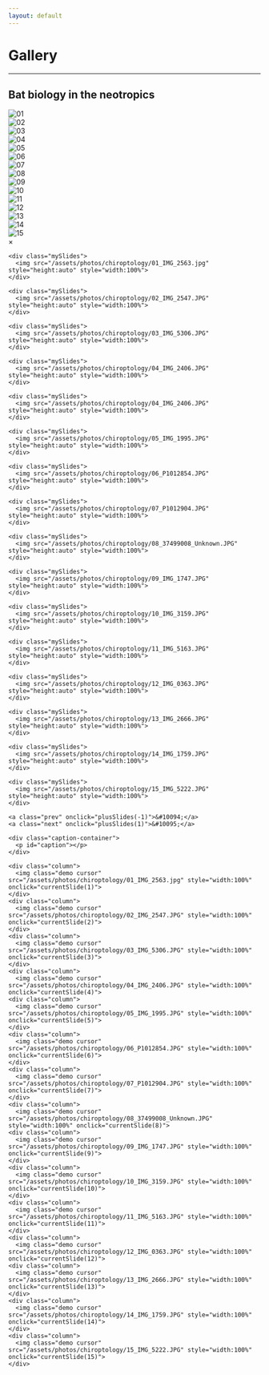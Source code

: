 ```yaml
---
layout: default
---
```

# Gallery
---

## Bat biology in the neotropics

<div class="responsive">
  <div class="gallery">
      <img src="/assets/photos/chiroptology/01_IMG_2563.jpg" loading="lazy" decoding="async" alt="01"
onclick="openModal();currentSlide(1)">
  </div>
</div>

<div class="responsive">
  <div class="gallery">
      <img src="/assets/photos/chiroptology/02_IMG_2547.JPG" loading="lazy" decoding="async" alt="02"
onclick="openModal();currentSlide(2)">
  </div>
</div>

<div class="responsive">
  <div class="gallery">
      <img src="/assets/photos/chiroptology/03_IMG_5306.JPG" loading="lazy" decoding="async" alt="03"
onclick="openModal();currentSlide(3)">
  </div>
</div>

<div class="responsive">
  <div class="gallery">
      <img src="/assets/photos/chiroptology/04_IMG_2406.JPG" loading="lazy" decoding="async" alt="04"
onclick="openModal();currentSlide(4)">
  </div>
</div>

<div class="responsive">
  <div class="gallery">
      <img src="/assets/photos/chiroptology/05_IMG_1995.JPG" loading="lazy" decoding="async" alt="05"
onclick="openModal();currentSlide(5)">
  </div>
</div>

<div class="responsive">
  <div class="gallery">
      <img src="/assets/photos/chiroptology/06_P1012854.JPG" loading="lazy" decoding="async" alt="06"
onclick="openModal();currentSlide(6)">
  </div>
</div>

<div class="responsive">
  <div class="gallery">
      <img src="/assets/photos/chiroptology/07_P1012904.JPG" loading="lazy" decoding="async" alt="07"
onclick="openModal();currentSlide(7)">
  </div>
</div>

<div class="responsive">
  <div class="gallery">
      <img src="/assets/photos/chiroptology/08_37499008_Unknown.JPG" loading="lazy" decoding="async" alt="08"
onclick="openModal();currentSlide(8)">
  </div>
</div>

<div class="responsive">
  <div class="gallery">
      <img src="/assets/photos/chiroptology/09_IMG_1747.JPG" loading="lazy" decoding="async" alt="09"
onclick="openModal();currentSlide(9)">
  </div>
</div>

<div class="responsive">
  <div class="gallery">
      <img src="/assets/photos/chiroptology/10_IMG_3159.JPG" loading="lazy" decoding="async" alt="10"
onclick="openModal();currentSlide(10)">
  </div>
</div>

<div class="responsive">
  <div class="gallery">
      <img src="/assets/photos/chiroptology/11_IMG_5163.JPG" loading="lazy" decoding="async" alt="11"
onclick="openModal();currentSlide(11)">
  </div>
</div>

<div class="responsive">
  <div class="gallery">
      <img src="/assets/photos/chiroptology/12_IMG_0363.JPG" loading="lazy" decoding="async" alt="12"
onclick="openModal();currentSlide(12)">
  </div>
</div>

<div class="responsive">
  <div class="gallery">
      <img src="/assets/photos/chiroptology/13_IMG_2666.JPG" loading="lazy" decoding="async" alt="13"
onclick="openModal();currentSlide(13)">
  </div>
</div>

<div class="responsive">
  <div class="gallery">
      <img src="/assets/photos/chiroptology/14_IMG_1759.JPG" loading="lazy" decoding="async" alt="14"
onclick="openModal();currentSlide(14)">
  </div>
</div>

<div class="responsive">
  <div class="gallery">
      <img src="/assets/photos/chiroptology/15_IMG_5222.JPG" loading="lazy" decoding="async" alt="15"
onclick="openModal();currentSlide(15)">
  </div>
</div>

<div id="myModal" class="modal">
  <span class="close cursor" onclick="closeModal()">&times;</span>
  <div class="modal-content">

    <div class="mySlides">
      <img src="/assets/photos/chiroptology/01_IMG_2563.jpg" style="height:auto" style="width:100%">
    </div>

    <div class="mySlides">
      <img src="/assets/photos/chiroptology/02_IMG_2547.JPG" style="height:auto" style="width:100%">
    </div>

    <div class="mySlides">
      <img src="/assets/photos/chiroptology/03_IMG_5306.JPG" style="height:auto" style="width:100%">
    </div>
    
    <div class="mySlides">
      <img src="/assets/photos/chiroptology/04_IMG_2406.JPG" style="height:auto" style="width:100%">   
    </div>
      
    <div class="mySlides">
      <img src="/assets/photos/chiroptology/04_IMG_2406.JPG" style="height:auto" style="width:100%">   
    </div>

    <div class="mySlides">
      <img src="/assets/photos/chiroptology/05_IMG_1995.JPG" style="height:auto" style="width:100%">   
    </div>

    <div class="mySlides">
      <img src="/assets/photos/chiroptology/06_P1012854.JPG" style="height:auto" style="width:100%">   
    </div>

    <div class="mySlides">
      <img src="/assets/photos/chiroptology/07_P1012904.JPG" style="height:auto" style="width:100%">   
    </div>

    <div class="mySlides">
      <img src="/assets/photos/chiroptology/08_37499008_Unknown.JPG" style="height:auto" style="width:100%">   
    </div>

    <div class="mySlides">
      <img src="/assets/photos/chiroptology/09_IMG_1747.JPG" style="height:auto" style="width:100%">   
    </div>

    <div class="mySlides">
      <img src="/assets/photos/chiroptology/10_IMG_3159.JPG" style="height:auto" style="width:100%">  
    </div>

    <div class="mySlides">
      <img src="/assets/photos/chiroptology/11_IMG_5163.JPG" style="height:auto" style="width:100%">   
    </div>

    <div class="mySlides">
      <img src="/assets/photos/chiroptology/12_IMG_0363.JPG" style="height:auto" style="width:100%">   
    </div>

    <div class="mySlides">
      <img src="/assets/photos/chiroptology/13_IMG_2666.JPG" style="height:auto" style="width:100%">   
    </div>

    <div class="mySlides">
      <img src="/assets/photos/chiroptology/14_IMG_1759.JPG" style="height:auto" style="width:100%">   
    </div>

    <div class="mySlides">
      <img src="/assets/photos/chiroptology/15_IMG_5222.JPG" style="height:auto" style="width:100%">  
    </div>
    
    <a class="prev" onclick="plusSlides(-1)">&#10094;</a>
    <a class="next" onclick="plusSlides(1)">&#10095;</a>

    <div class="caption-container">
      <p id="caption"></p>
    </div>

    <div class="column">
      <img class="demo cursor" src="/assets/photos/chiroptology/01_IMG_2563.jpg" style="width:100%" onclick="currentSlide(1)">
    </div>
    <div class="column">
      <img class="demo cursor" src="/assets/photos/chiroptology/02_IMG_2547.JPG" style="width:100%" onclick="currentSlide(2)">
    </div>
    <div class="column">
      <img class="demo cursor" src="/assets/photos/chiroptology/03_IMG_5306.JPG" style="width:100%" onclick="currentSlide(3)">
    </div>
    <div class="column">
      <img class="demo cursor" src="/assets/photos/chiroptology/04_IMG_2406.JPG" style="width:100%" onclick="currentSlide(4)">
    <div class="column">
      <img class="demo cursor" src="/assets/photos/chiroptology/05_IMG_1995.JPG" style="width:100%" onclick="currentSlide(5)">
    </div>
    <div class="column">
      <img class="demo cursor" src="/assets/photos/chiroptology/06_P1012854.JPG" style="width:100%" onclick="currentSlide(6)">
    </div>
    <div class="column">
      <img class="demo cursor" src="/assets/photos/chiroptology/07_P1012904.JPG" style="width:100%" onclick="currentSlide(7)">
    </div>
    <div class="column">
      <img class="demo cursor" src="/assets/photos/chiroptology/08_37499008_Unknown.JPG" style="width:100%" onclick="currentSlide(8)">
    <div class="column">
      <img class="demo cursor" src="/assets/photos/chiroptology/09_IMG_1747.JPG" style="width:100%" onclick="currentSlide(9)">
    </div>
    <div class="column">
      <img class="demo cursor" src="/assets/photos/chiroptology/10_IMG_3159.JPG" style="width:100%" onclick="currentSlide(10)">
    </div>
    <div class="column">
      <img class="demo cursor" src="/assets/photos/chiroptology/11_IMG_5163.JPG" style="width:100%" onclick="currentSlide(11)">
    </div>
    <div class="column">
      <img class="demo cursor" src="/assets/photos/chiroptology/12_IMG_0363.JPG" style="width:100%" onclick="currentSlide(12)">
    <div class="column">
      <img class="demo cursor" src="/assets/photos/chiroptology/13_IMG_2666.JPG" style="width:100%" onclick="currentSlide(13)">
    </div>
    <div class="column">
      <img class="demo cursor" src="/assets/photos/chiroptology/14_IMG_1759.JPG" style="width:100%" onclick="currentSlide(14)">
    </div>
    <div class="column">
      <img class="demo cursor" src="/assets/photos/chiroptology/15_IMG_5222.JPG" style="width:100%" onclick="currentSlide(15)">
    </div>
  </div>
</div>

<script>
function openModal() {
  document.getElementById("myModal").style.display = "block";
}

function closeModal() {
  document.getElementById("myModal").style.display = "none";
}

var slideIndex = 1;
showSlides(slideIndex);

function plusSlides(n) {
  showSlides(slideIndex += n);
}

function currentSlide(n) {
  showSlides(slideIndex = n);
}

function showSlides(n) {
  var i;
  var slides = document.getElementsByClassName("mySlides");
  var dots = document.getElementsByClassName("demo");
  var captionText = document.getElementById("caption");
  if (n > slides.length) {slideIndex = 1}
  if (n < 1) {slideIndex = slides.length}
  for (i = 0; i < slides.length; i++) {
      slides[i].style.display = "none";
  }
  for (i = 0; i < dots.length; i++) {
      dots[i].className = dots[i].className.replace(" active", "");
  }
  slides[slideIndex-1].style.display = "block";
  dots[slideIndex-1].className += " active";
  captionText.innerHTML = dots[slideIndex-1].alt;
}
</script>

